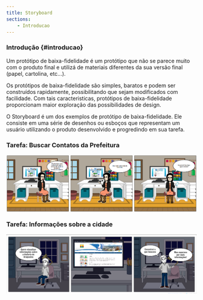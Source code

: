 ```yaml
---
title: Storyboard
sections:
    - Introducao
---
```


### Introdução {#introducao}

Um protótipo de baixa-fidelidade é  um protótipo que não se parece muito com o produto final e utilizá de materiais diferentes da sua versão final (papel, cartolina, etc...).<br>

Os protótipos de baixa-fidelidade são simples, baratos e podem ser construídos rapidamente, possibilitando que sejam modificados com facilidade. Com tais caracteristicas, protótipos de baixa-fidelidade proporcionam maior exploração das possibilidades de design.<br>

O Storyboard é um dos exemplos de protótipo de baixa-fidelidade. Ele consiste em uma série de desenhos ou esboços que representam um usuário utilizando o produto desenvolvido e progredindo em sua tarefa.<br>

### Tarefa: Buscar Contatos da Prefeitura

<div class="screenshot-holder">
<a href="assets/images/storyboard/Storyboard - Buscar Contatos da Prefeitura.png" data-title="storyboard" data-toggle="lightbox" style="display: flex; justify-content: center;">
<img class="img-responsive" src="assets/images/storyboard/Storyboard - Buscar Contatos da Prefeitura.png" alt="screenshot" />
</a>
<a class="mask" href="assets/images/storyboard/Storyboard - Buscar Contatos da Prefeitura.png" data-title="storyboard" data-toggle="lightbox" style="display: flex; justify-content: center;">
<i class="icon fa fa-search-plus" style="width: auto; height: auto"></i>
</a>
</div>

### Tarefa: Informações sobre a cidade

<div class="screenshot-holder">
<a href="assets/images/storyboard/Storyboard - informacoes.png" data-title="storyboard" data-toggle="lightbox" style="display: flex; justify-content: center;">
<img class="img-responsive" src="assets/images/storyboard/Storyboard - informacoes.png" alt="screenshot" />
</a>
<a class="mask" href="assets/images/storyboard/Storyboard - informacoes.png" data-title="storyboard" data-toggle="lightbox" style="display: flex; justify-content: center;">
<i class="icon fa fa-search-plus" style="width: auto; height: auto"></i>
</a>
</div>